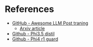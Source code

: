 # References

- [GitHub - Awesome LLM Post traning](https://github.com/mbzuai-oryx/Awesome-LLM-Post-training)
  - [Arxiv article](https://arxiv.org/abs/2502.21321)
- [Github - Phi3.5 distil](https://github.com/grounded-ai/phi3.5-r1-distil/tree/main)
- [Github - Phi4 r1 guard](https://github.com/grounded-ai/phi4-r1-guard/tree/main)
